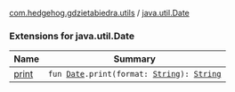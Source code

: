 [com.hedgehog.gdzietabiedra.utils](../index.md) / [java.util.Date](./index.md)

### Extensions for java.util.Date

| Name | Summary |
|---|---|
| [print](print.md) | `fun `[`Date`](https://developer.android.com/reference/java/util/Date.html)`.print(format: `[`String`](https://kotlinlang.org/api/latest/jvm/stdlib/kotlin/-string/index.html)`): `[`String`](https://kotlinlang.org/api/latest/jvm/stdlib/kotlin/-string/index.html) |

